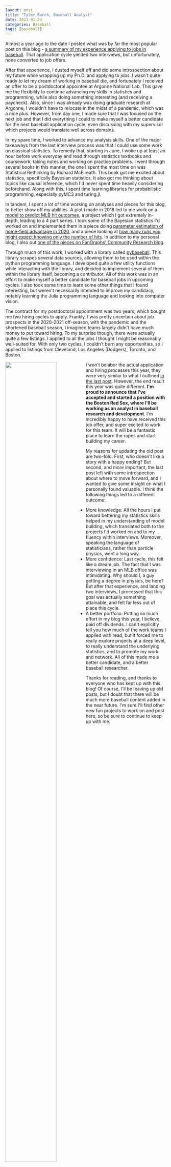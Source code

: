 ```yaml
---
layout: post
title: "Tyler Burch, Baseball Analyst"
date: 2021-01-24
categories: Baseball
tags: [baseball]
---
```


Almost a year ago to the date I posted what was by far the most popular post on this blog - [a summary of my experience applying to jobs in baseball](http://tylerjamesburch.com/blog/baseball/interview-experience). That application cycle yielded two interviews, but unfortunately, none converted to job offers. 

After that experience, I dusted myself off and did some introspection about my future while wrapping up my Ph.D. and applying to jobs. I wasn't quite ready to let my dream of working in baseball die, and fortunately I received an offer to be a postdoctoral appointee at Argonne National Lab. This gave me the flexibility to continue advancing my skills in statistics and programming, while also doing something interesting (and receiving a paycheck). Also, since I was already was doing graduate research at Argonne, I wouldn't have to relocate in the midst of a pandemic, which was a nice plus. However, from day one, I made sure that I was focused on the next job and that I did everything I could to make myself a better candidate for the next baseball application cycle, even discussing with my supervisor which projects would translate well across domains.

In my spare time, I worked to advance my analysis skills. One of the major takeaways from the last interview process was that I could use some work on classical statistics. To remedy that, starting in June, I woke up at least an hour before work everyday and read through statistics textbooks and coursework, taking notes and working on practice problems. I went through several books in this manner, the one I spent the most time on was Statistical Rethinking by Richard McElreath. This book got me excited about statistics, specifically Bayesian statistics. It also got me thinking about topics like causal inference, which I'd never spent time heavily considering beforehand. Along with this, I spent time learning libraries for probabilistic programming, especially pyMC3 and turing.jl.

In tandem, I spent a lot of time working on analyses and pieces for this blog, to better show off my abilities. A plot I made in 2018 led to me work on a [model to predict MLB hit outcomes](http://tylerjamesburch.com/blog/baseball/hit-classifier-1), a project which I got extremely in-depth, leading to a 4 part series. I took some of the Bayesian statistics I'd worked on and implemented them in a piece doing [parameter estimation of home-field advantage in 2020](http://tylerjamesburch.com/blog/baseball/homefield-2020), and a piece looking at [how many runs you might expect knowing only the number of hits](http://tylerjamesburch.com/blog/baseball/runs-expectation). In addition to my personal blog, I also put [one of the pieces on FanGraphs' Community Research blog](https://community.fangraphs.com/classifying-mlb-hit-outcomes/).

Through much of this work, I worked with a library called [pybaseball](https://github.com/jldbc/pybaseball). This library scrapes several data sources, allowing them to be used within the python programming language. I developed quite a few utility functions while interacting with the library, and decided to implement several of them within the library itself, becoming a contributor. All of this work was in an effort to make myself a better candidate for baseball jobs in upcoming cycles. I also took some time to learn some other things that I found interesting, but weren't necessarily intended to improve my candidacy, notably learning the Julia programming language and looking into computer vision.

The contract for my postdoctoral appointment was two years, which bought me two hiring cycles to apply. Frankly, I was pretty uncertain about job prospects in the 2020-2021 off-season, with the pandemic and the shortened baseball season, I imagined teams largely didn't have much money to put toward hiring. To my surprise though, there were actually quite a few listings. I applied to all the jobs I thought I might be reasonably well-suited for. With only two cycles, I couldn't burn any opportunities, so I applied to listings from Cleveland, Los Angeles (Dodgers), Toronto, and Boston.

<div class="info-box" style="overflow:hidden;float: left; width: 50%">
<img src="/images/bosox.png" class="center" style="width:80%;">
</div>

I won't belabor the actual application and hiring processes this year, they were very similar to what I outlined [in the last post](http://tylerjamesburch.com/blog/baseball/interview-experience). However, the end result this year was quite different. **I'm proud to announce that I've accepted and started a position with the Boston Red Sox, where I'll be working as an analyst in baseball research and development**. I'm incredibly happy to have received this job offer, and super excited to work for this team. It will be a fantastic place to learn the ropes and start building my career.

My reasons for updating the old post are two-fold. First, who doesn't like a story with a happy ending? But second, and more important, the last post left with some introspection about where to move forward, and I wanted to give some insight on what I personally found valuable. I think the following things led to a different outcome:

- More knowledge: All the hours I put toward bettering my statistics skills helped in my understanding of model building, which translated both to the projects I'd worked on and to my fluency within interviews. Moreover, speaking the language of statisticians, rather than particle physics, went a long way.
- More confidence: Last cycle, this felt like a dream job. The fact that I was interviewing in an MLB office was intimidating. Why should I, a guy getting a degree in physics, be here? But after that experience, and landing two interviews, I processed that this goal was actually something attainable, and felt far less out of place this cycle.
- A better portfolio: Putting so much effort in my blog this year, I believe, paid off dividends. I can't explicitly tell you how much of the work teams I applied with read, but it forced me to really explore projects at a deep level, to really understand the underlying statistics, and to promote my work and network. All of this made me a better candidate, and a better baseball researcher.

Thanks for reading, and thanks to everyone who has kept up with this blog! Of course, I'll be leaving up old posts, but I doubt that there will be much more baseball content added in the near future. I'm sure I'll find other new fun projects to work on and post here, so be sure to continue to keep up with me.